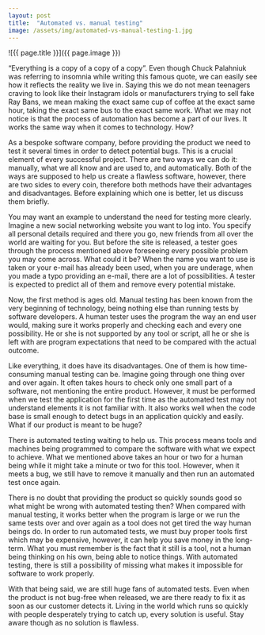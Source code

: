```yaml
---
layout: post
title:  "Automated vs. manual testing"
image: /assets/img/automated-vs-manual-testing-1.jpg
---
```


![{{ page.title }}]({{ page.image }})

“Everything is a copy of a copy of a copy”. Even though Chuck Palahniuk was referring to insomnia while writing this famous quote, we can easily see how it reflects the reality we live in. Saying this we do not mean teenagers craving to look like their Instagram idols or manufacturers trying to sell fake Ray Bans, we mean making the exact same cup of coffee at the exact same hour, taking the exact same bus to the exact same work. What we may not notice is that the process of automation has become a part of our lives. It works the same way when it comes to technology. How?
 

As a bespoke software company, before providing the product we need to test it several times in order to detect potential bugs. This is a crucial element of every successful project. There are two ways we can do it: manually, what we all know and are used to, and automatically. Both of the ways are supposed to help us create a flawless software, however, there are two sides to every coin, therefore both methods have their advantages and disadvantages. Before explaining which one is better, let us discuss them briefly.
 

You may want an example to understand the need for testing more clearly. Imagine a new social networking website you want to log into. You specify all personal details required and there you go, new friends from all over the world are waiting for you. But before the site is released, a tester goes through the process mentioned above foreseeing every possible problem you may come across. What could it be? When the name you want to use is taken or your e-mail has already been used, when you are underage, when you made a typo providing an e-mail, there are a lot of possibilities. A tester is expected to predict all of them and remove every potential mistake.
 

Now, the first method is ages old. Manual testing has been known from the very beginning of technology, being nothing else than running tests by software developers. A human tester uses the program the way an end user would, making sure it works properly and checking each and every one possibility. He or she is not supported by any tool or script, all he or she is left with are program expectations that need to be compared with the actual outcome.
 

Like everything, it does have its disadvantages. One of them is how time-consuming manual testing can be. Imagine going through one thing over and over again. It often takes hours to check only one small part of a software, not mentioning the entire product. However, it must be performed when we test the application for the first time as the automated test may not understand elements it is not familiar with. It also works well when the code base is small enough to detect bugs in an application quickly and easily. What if our product is meant to be huge?
 

There is automated testing waiting to help us. This process means tools and machines being programmed to compare the software with what we expect to achieve. What we mentioned above takes an hour or two for a human being while it might take a minute or two for this tool. However, when it meets a bug, we still have to remove it manually and then run an automated test once again.
 

There is no doubt that providing the product so quickly sounds good so what might be wrong with automated testing then? When compared with manual testing, it works better when the program is large or we run the same tests over and over again as a tool does not get tired the way human beings do. In order to run automated tests, we must buy proper tools first which may be expensive, however, it can help you save money in the long-term. What you must remember is the fact that it still is a tool, not a human being thinking on his own, being able to notice things. With automated testing, there is still a possibility of missing what makes it impossible for software to work properly.
 

With that being said, we are still huge fans of automated tests. Even when the product is not bug-free when released, we are there ready to fix it as soon as our customer detects it. Living in the world which runs so quickly with people desperately trying to catch up, every solution is useful. Stay aware though as no solution is flawless.
